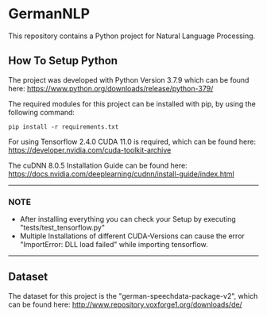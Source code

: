 # GermanNLP

This repository contains a Python project for Natural Language Processing.

## How To Setup Python

The project was developed with Python Version 3.7.9 which can be found here:
<https://www.python.org/downloads/release/python-379/>

The required modules for this project can be installed with pip, by using the following command:

```code
pip install -r requirements.txt
```

For using Tensorflow 2.4.0 CUDA 11.0 is required, which can be found here:
<https://developer.nvidia.com/cuda-toolkit-archive>

The cuDNN 8.0.5 Installation Guide can be found here:
<https://docs.nvidia.com/deeplearning/cudnn/install-guide/index.html>

---

### NOTE

* After installing everything you can check your Setup by executing "tests/test_tensorflow.py"
* Multiple Installations of different CUDA-Versions can cause the error "ImportError: DLL load failed" while importing tensorflow.

---

## Dataset

The dataset for this project is the "german-speechdata-package-v2", which can be found here:
<http://www.repository.voxforge1.org/downloads/de/>
